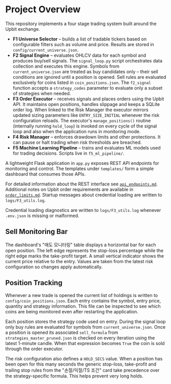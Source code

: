 # Project Overview

This repository implements a four stage trading system built around the Upbit exchange.

- **F1 Universe Selector** – builds a list of tradable tickers based on configurable
  filters such as volume and price. Results are stored in `config/current_universe.json`.
- **F2 Signal Engine** – evaluates OHLCV data for each symbol and produces buy/sell
  signals. The `signal_loop.py` script orchestrates data collection and executes this
  engine. Symbols from `current_universe.json` are treated as buy candidates only –
  their sell conditions are ignored until a position is opened. Sell rules are
  evaluated exclusively for coins listed in `coin_positions.json`.
  The `f2_signal` function accepts a `strategy_codes` parameter to evaluate only
  a subset of strategies when needed.
- **F3 Order Executor** – receives signals and places orders using the Upbit API.
  It maintains open positions, handles slippage and keeps a SQLite order log. When
  linked to the Risk Manager the executor mirrors updated sizing parameters like
  `ENTRY_SIZE_INITIAL` whenever the risk configuration reloads. The executor's
  `manage_positions()` routine (internally running `hold_loop`) is invoked on every
  cycle of the signal loop and also when the application runs in monitoring mode.
- **F4 Risk Manager** – enforces drawdown limits and other protections. It can pause
  or halt trading when risk thresholds are breached.
- **F5 Machine Learning Pipeline** – trains and evaluates ML models used for
  trading decisions. Scripts live in `f5_ml_pipeline/`.

A lightweight Flask application in `app.py` exposes REST API endpoints for monitoring
and control. The templates under `templates/` form a simple dashboard that consumes
those APIs.

For detailed information about the REST interface see [`api_endpoints.md`](api_endpoints.md).
Additional notes on Upbit order requirements are available in [`order_limits.md`](order_limits.md).
Startup messages about credential loading are written to `logs/F3_utils.log`.

Credential loading diagnostics are written to `logs/F3_utils.log` whenever `.env.json` is missing or malformed.

## Sell Monitoring Bar

The dashboard's "매도 모니터링" table displays a horizontal bar for each open
position. The left edge represents the stop-loss percentage while the right
edge marks the take-profit target. A small vertical indicator shows the current
price relative to the entry. Values are taken from the latest risk
configuration so changes apply automatically.

## Position Tracking

Whenever a new trade is opened the current list of holdings is written to
`config/coin_positions.json`. Each entry contains the symbol, entry price,
quantity and strategy information. This file can be inspected to see which
coins are being monitored even after restarting the application.

Each position stores the strategy code used on entry. During the signal loop
only buy rules are evaluated for symbols from `current_universe.json`. Once a
position is opened its associated `sell_formula` from
`strategies_master_pruned.json` is checked on every iteration using the latest
1-minute candle. When that expression becomes `True` the coin is sold through
the order executor.

The risk configuration also defines a `HOLD_SECS` value. When a position has
been open for this many seconds the generic stop-loss, take-profit and
trailing stop rules from the "손절/익절/TS 조건" card take precedence over the
strategy-specific formula. This helps prevent very long holds.
